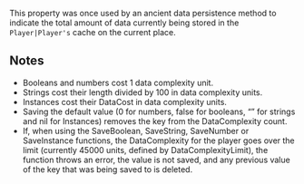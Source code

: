 This property was once used by an ancient data persistence method to indicate the total amount of data currently being stored in the `Player|Player's` cache on the current place.

Notes
-----

*   Booleans and numbers cost 1 data complexity unit.
*   Strings cost their length divided by 100 in data complexity units.
*   Instances cost their DataCost in data complexity units.
*   Saving the default value (0 for numbers, false for booleans, “” for strings and nil for Instances) removes the key from the DataComplexity count.
*   If, when using the SaveBoolean, SaveString, SaveNumber or SaveInstance functions, the DataComplexity for the player goes over the limit (currently 45000 units, defined by DataComplexityLimit), the function throws an error, the value is not saved, and any previous value of the key that was being saved to is deleted.